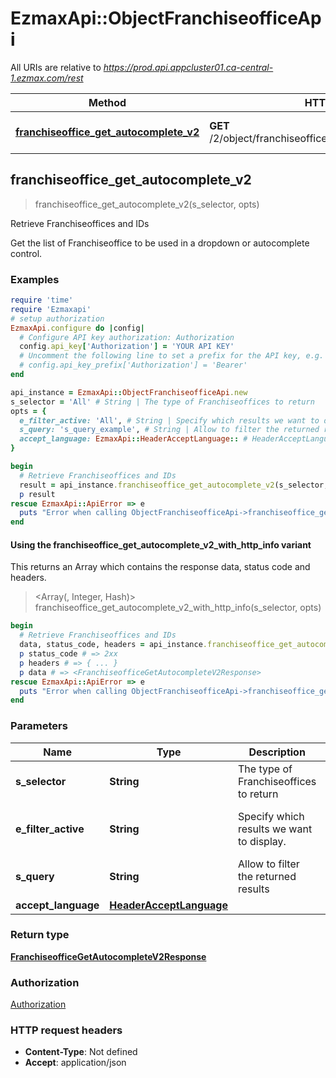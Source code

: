 # EzmaxApi::ObjectFranchiseofficeApi

All URIs are relative to *https://prod.api.appcluster01.ca-central-1.ezmax.com/rest*

| Method | HTTP request | Description |
| ------ | ------------ | ----------- |
| [**franchiseoffice_get_autocomplete_v2**](ObjectFranchiseofficeApi.md#franchiseoffice_get_autocomplete_v2) | **GET** /2/object/franchiseoffice/getAutocomplete/{sSelector} | Retrieve Franchiseoffices and IDs |


## franchiseoffice_get_autocomplete_v2

> <FranchiseofficeGetAutocompleteV2Response> franchiseoffice_get_autocomplete_v2(s_selector, opts)

Retrieve Franchiseoffices and IDs

Get the list of Franchiseoffice to be used in a dropdown or autocomplete control.

### Examples

```ruby
require 'time'
require 'Ezmaxapi'
# setup authorization
EzmaxApi.configure do |config|
  # Configure API key authorization: Authorization
  config.api_key['Authorization'] = 'YOUR API KEY'
  # Uncomment the following line to set a prefix for the API key, e.g. 'Bearer' (defaults to nil)
  # config.api_key_prefix['Authorization'] = 'Bearer'
end

api_instance = EzmaxApi::ObjectFranchiseofficeApi.new
s_selector = 'All' # String | The type of Franchiseoffices to return
opts = {
  e_filter_active: 'All', # String | Specify which results we want to display.
  s_query: 's_query_example', # String | Allow to filter the returned results
  accept_language: EzmaxApi::HeaderAcceptLanguage:: # HeaderAcceptLanguage | 
}

begin
  # Retrieve Franchiseoffices and IDs
  result = api_instance.franchiseoffice_get_autocomplete_v2(s_selector, opts)
  p result
rescue EzmaxApi::ApiError => e
  puts "Error when calling ObjectFranchiseofficeApi->franchiseoffice_get_autocomplete_v2: #{e}"
end
```

#### Using the franchiseoffice_get_autocomplete_v2_with_http_info variant

This returns an Array which contains the response data, status code and headers.

> <Array(<FranchiseofficeGetAutocompleteV2Response>, Integer, Hash)> franchiseoffice_get_autocomplete_v2_with_http_info(s_selector, opts)

```ruby
begin
  # Retrieve Franchiseoffices and IDs
  data, status_code, headers = api_instance.franchiseoffice_get_autocomplete_v2_with_http_info(s_selector, opts)
  p status_code # => 2xx
  p headers # => { ... }
  p data # => <FranchiseofficeGetAutocompleteV2Response>
rescue EzmaxApi::ApiError => e
  puts "Error when calling ObjectFranchiseofficeApi->franchiseoffice_get_autocomplete_v2_with_http_info: #{e}"
end
```

### Parameters

| Name | Type | Description | Notes |
| ---- | ---- | ----------- | ----- |
| **s_selector** | **String** | The type of Franchiseoffices to return |  |
| **e_filter_active** | **String** | Specify which results we want to display. | [optional][default to &#39;Active&#39;] |
| **s_query** | **String** | Allow to filter the returned results | [optional] |
| **accept_language** | [**HeaderAcceptLanguage**](.md) |  | [optional] |

### Return type

[**FranchiseofficeGetAutocompleteV2Response**](FranchiseofficeGetAutocompleteV2Response.md)

### Authorization

[Authorization](../README.md#Authorization)

### HTTP request headers

- **Content-Type**: Not defined
- **Accept**: application/json

